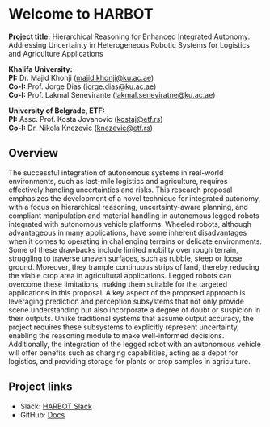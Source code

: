# Welcome to HARBOT

**Project title:** Hierarchical Reasoning for Enhanced Integrated Autonomy: Addressing Uncertainty in Heterogeneous Robotic Systems for Logistics and Agriculture Applications

**Khalifa University:**  
**PI:** Dr. Majid Khonji (<majid.khonji@ku.ac.ae>)  
**Co-I:** Prof. Jorge Dias (<jorge.dias@ku.ac.ae>)  
**Co-I:** Prof. Lakmal Senevirante (<lakmal.seneviratne@ku.ac.ae>)

**University of Belgrade, ETF:**  
**PI:** Assc. Prof. Kosta Jovanovic (<kostaj@etf.rs>)  
**Co-I:** Dr. Nikola Knezevic (<knezevic@etf.rs>)

## Overview

The successful integration of autonomous systems in real-world environments, such as last-mile logistics and agriculture, requires effectively handling uncertainties and risks. This research proposal emphasizes the development of a novel technique for integrated autonomy, with a focus on hierarchical reasoning, uncertainty-aware planning, and compliant manipulation and material handling in autonomous legged robots integrated with autonomous vehicle platforms. Wheeled robots, although advantageous in many
applications, have some inherent disadvantages when it comes to operating in challenging terrains or delicate environments. Some of these drawbacks include limited mobility over rough terrain, struggling to traverse uneven surfaces, such as rubble, steep or loose ground. Moreover, they trample continuous strips of land, thereby reducing the viable crop area in agricultural applications. Legged robots can
overcome these limitations, making them suitable for the targeted applications in this proposal. A key aspect of the proposed approach is leveraging prediction and perception subsystems that not only provide scene understanding but also incorporate a degree of doubt or suspicion in their outputs. Unlike traditional systems that assume output accuracy, the project requires these subsystems to explicitly
represent uncertainty, enabling the reasoning module to make well-informed decisions. Additionally, the integration of the legged robot with an autonomous vehicle will offer benefits such as charging capabilities, acting as a depot for logistics, and providing storage for plants or crop samples in agriculture.

## Project links

- Slack: [HARBOT Slack](harbot.slack.com)  
- GitHub: [Docs](https://github.com/etfrobotics/HARBOT)

